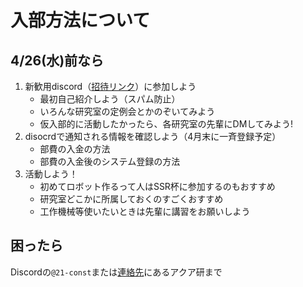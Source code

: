 # 入部方法について

## 4/26(水)前なら

1. 新歓用discord（[招待リンク](https://discord.gg/hvqphKWR)）に参加しよう
    - 最初自己紹介しよう（スパム防止）
    - いろんな研究室の定例会とかのぞいてみよう
    - 仮入部的に活動したかったら、各研究室の先輩にDMしてみよう!
2. disocrdで通知される情報を確認しよう（4月末に一斉登録予定）
    - 部費の入金の方法
    - 部費の入金後のシステム登録の方法
3. 活動しよう！
    - 初めてロボット作るって人はSSR杯に参加するのもおすすめ
    - 研究室どこかに所属しておくのすごくおすすめ
    - 工作機械等使いたいときは先輩に講習をお願いしよう

## 困ったら

Discordの`@21-const`または[連絡先](./00-title-page.md#連絡先等)にあるアクア研まで
